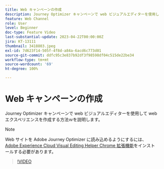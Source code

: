 ```yaml
---
title: Web キャンペーンの作成
description: Journey Optimizer キャンペーンで web ビジュアルエディターを使用して web エクスペリエンスを作成する方法ｗを説明します。
feature: Web Channel
role: User
level: Beginner
doc-type: Feature Video
last-substantial-update: 2023-04-22T00:00:00Z
jira: KT-13111
thumbnail: 3418803.jpeg
exl-id: 7d623f14-505f-4f8d-a84a-6acd6c773d01
source-git-commit: ddfc95c3e837b92df3f98598df04c515de22be34
workflow-type: tm+mt
source-wordcount: '69'
ht-degree: 100%

---
```


# Web キャンペーンの作成

Journey Optimizer キャンペーンで web ビジュアルエディターを使用して web エクスペリエンスを作成する方法ｗを説明します。

>[!NOTE]
> Web サイトを Adobe Journey Optimizer に読み込めるようにするには、[Adobe Experience Cloud Visual Editing Helper Chrome 拡張機能](https://chrome.google.com/webstore/detail/adobe-experience-cloud-vi/kgmjjkfjacffaebgpkpcllakjifppnca)をインストールする必要があります。

>[!VIDEO](https://video.tv.adobe.com/v/3418803/?quality=12&learn=on)
